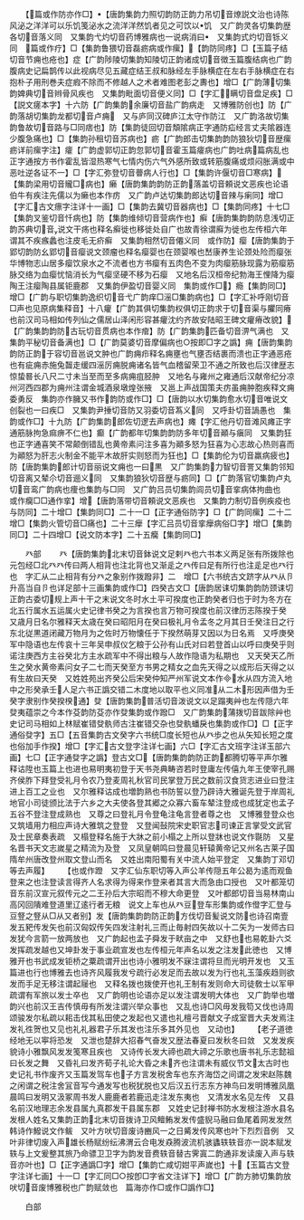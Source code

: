 <!-- { "loadSidebar": true } -->
　　【篇或作防亦作□】【唐韵集韵力照切韵防正韵力吊切音燎説文治也诗陈风泌之洋洋可以乐饥笺泌水之流洋洋然饥者见之可饮以饥　又广韵灵各切集韵歴各切音落义同　又集韵弋灼切音药博雅病也一说病消曰　又集韵式灼切音铄义同　篇或作疗】□【集韵鲁猥切音磊疬病或作瘰】【韵防同疼】□【玉篇子结切音节痈也疮也】症【广韵陟陵切集韵知陵切正韵诸成切音徴玉篇腹结病也广韵腹病史记扁鹊传以此视病尽见五藏症结王叔和脉经左手脉横症在左右手脉横症在右抱朴子用刑巻夫症瘕不除而不修越人之术者难图老彭之夀也】增□【广韵薄切集韵婢典切音辫骨风疾也　又集韵毗面切音便义同】□【字汇瞒切音盘足疾】□【説文瘥本字】十六防【广韵集韵余廉切音盐广韵病走　又博雅防创也】防【广韵落胡切集韵龙都切音卢痈　又与庐同汉碑庐江太守作防江　又广韵洛故切集韵鲁故切音路与□同痞也】防【集韵徒回切音頽隂病正字通防疝经言丈夫隂器连少腹急痛也】□【集韵孙租切音苏病也】疬【广韵郎击切集韵韵防狼狄切音歴瘰疬详前瘰字注】癨【广韵虚郭切正韵忽郭切音霍玉篇癨病也广韵吐病篇病乱也正字通按方书作霍乱皆湿热寒气七情内伤六气外感所致或转筋腹痛或烦闷胀满或中恶吐逆各证不一】□【字汇弥登切音瞢病人行也】□【集韵许偃切音□寒病】【集韵梁用切音贚□病也】癞【唐韵集韵韵防正韵落盖切音頼说文恶疾也论语伯牛有疾注先儒以为癞也本作疠　又广韵卢达切集韵郎达切音辣与瘌同】增□【字汇古文瘭字注详十一画】□【集韵去冀切音器病也】□【集韵同疼】十七□【集韵叉鉴切音忏病也】防【集韵维倾切音营病作也】癣【唐韵集韵韵防息浅切正韵苏典切音说文干疡也释名癣徙也移徙处自广也故青徐谓廯为徙也左传桓六年谓其不疾瘯蠡也注皮毛无疥癣　又集韵相然切音僊义同　或作防】瘿【唐韵集韵于郢切韵防幺郢切音瘿说文颈瘤也释名瘿婴也在颈婴喉也嵆康养生论颈处险而瘿张华博物志山居多瘿饮泉水之不流者也方书瘿有五肉色不变为肉瘿筋脉现露为筋瘿筋脉交络为血瘿忧恼消长为气瘿坚硬不移为石瘿　又地名后汉桓帝纪勃海王悝降为瘿陶王注瘿陶县属钜鹿郡　又集韵伊盈切音婴义同　集韵或作□】瘾【集韵同□】增□【广韵与职切集韵逸织切音弋广韵痒□滛□集韵病也】□【字汇补呼刚切音□声也见原病集释音】十八癯【广韵其俱切集韵权俱切正韵求于切音渠与臞同瘠也前汉司马相如传列仙之儒居山泽闲形容甚癯沈约齐故安陆昭王碑文癯瘠改貌】【广韵集韵韵防古玩切音贯病也本作痯】防【广韵集韵匹备切音淠气满也　又集韵平秘切音备满也】□【广韵莫婆切音摩偏病也○按即□字之譌】痈【唐韵集韵韵防正韵于容切音邕说文肿也广韵痈疖释名痈壅也气壅否结裹而溃也正字通恶疮也有疵痈赤施兔齧走缓四滛厉痈脱痈诸名皆气血稽留荣卫不通之所致也后汉律歴志惊蛰晷长八尺二寸未当至而至多病痈疽胫肿　又地名与雍州之雍通后汉献帝纪分凉州河西四郡为痈州注谓金城酒泉墩煌张掖　又邕上声战国策夫疠虽痈肿胞疾释文痈委勇反　集韵亦作臃又书作韵防或作□】□【唐韵以水切集韵愈水切音唯说文创裂也一曰疾□　又集韵尹捶切音防又羽委切音蒍义同　又呼卦切音諣愚也　集韵或作□】十九防【广韵集韵郎佐切逻去声病也】瘫【字汇他丹切音滩风瘫正字通筋脉拘急痲痹不仁也】癫【广韵都年切集韵韵防多年切音顚与瘨同　又集韵狂也正字通喜笑不常颠倒错乱也黄帝素问注多喜为顚多怒为狂喜为心志故心热则喜而为顚怒为肝志火制金不能平木故肝实则怒而为狂也】□【集韵伦为切音羸病疲也】防【唐韵集韵郎计切音丽说文痈也一曰黒　又广韵集韵力智切音詈又集韵邻知切音离又辇尒切音逦义同　又集韵狼狄切音歴与疬同】□【广韵落官切集韵卢丸切音鸾广韵病也痩也集韵与□同　又广韵吕员切集韵闾员切音挛病体拘曲也　或作癵□□通作挛】增【唐韵落带切音頼说文恶疾也　又集韵力制切音例疾疫也与防同】二十增□【集韵同□】二十一□【正字通俗防字】□【广韵同瘰】二十二增□【集韵火管切音□痛也】二十三癴【字汇吕员切音挛癴病俗□字】增□【集韵同□】二十四增□【说文防本字】二十五癵【集韵同□】


　　癶部
　　癶【唐韵集韵北末切音鉢说文足剌癶也六书本义两足张有所拨除也元包经□北癶癶传曰两人相背也注北背也又渐辵之癶传曰足有所行也注辵足也癶行也　字汇从二止相背有分癶之象别作拨蹳非】二　增□【六书统古文跻字从癶从卪升高当自卪也详足部十三画集韵或作□】四癸古文□【唐韵居诔切集韵韵防颈诔切正韵古委切规上声十干之末说文冬时水土平可揆度也正韵癸者归也于时为冬方在北五行属水五运属火史记律书癸之为言揆也言万物可揆度也前汉律历志陈揆于癸　又歳月日名尔雅释天太歳在癸曰昭阳月在癸曰极礼月令孟冬之月其日壬癸注日之行东北従黒道闭藏万物月为之佐时万物懐任于下揆然萌芽又因以为日名焉　又呼庚癸军中隐语也左传哀十三年吴申叔仪乞粮于公孙有山氏对曰若登首山以呼曰庚癸乎则诺注庚西方主谷癸北方主水疏军中不得出粮与人故作隐语为私期也　又天癸天乙所生之癸水黄帝素问女子二七而天癸至方书男之精女之血先天得之以成形后天得之以有生故曰天癸　又姓姓苑出齐癸公后宋癸仲知严州军说文本作水从四方流入地中之形癸承壬人足六书正譌交错二木度地以取平也义同准从二木形因声借为壬癸字隶别作癸揆楑通】癹【唐韵集韵普活切音泼说文以足蹋夷艸也左传隠六年癹夷蕴崇之今本作芟韵防芟亦作癹集韵或作蹳□　又广韵集韵蒲拨切音跋除艸也史记司马相如上林赋崔错癹骫师古注崔错交杂也癹骫蟠戾也集韵或作□】□【正字通俗癹字】五□【五音集韵古文癸字六书统□度长短也从癶歩之也从矢知长短之度也俗加手作揆】增□【字汇古文登字注详七画】六□【字汇古文班字注详玉部六画】七□【正字通癹字之譌】登古文□【唐韵集韵韵防正韵都腾切等平声尔雅释诂陞也玉篇上也进也易明夷初登于天书尧典畴咨若时登庸左传僖九年王使宰孔赐齐侯胙下拜登受礼月令农乃登麦周礼秋官司民掌登万民之数前汉食货志进业曰登注进上百工之业也　又尔雅释诂成也増韵熟也书防誓以登乃辟诗大雅诞先登于岸周礼地官小司徒颁比法于六乡之大夫使各登其郷之众寡六畜车辇注登成也成犹定也孟子五谷不登注登成熟也　又尊之曰登礼月令登龟注龟言登者尊之也　又博雅登登众也又筑墙用力相应声诗大雅筑之登登　又登闻鼔院宋史职官志司谏正言掌受文武官及士民章奏表疏　又榻登释名施于大牀之前小榻之上所以登牀也说文作毾防　又星名晋书天文志嵗星之精流为及登　又凤皇朝鸣曰登晨见轩辕黄帝记又州名古莱子国隋牟州唐改登州取文登山而名　又姓出南阳蜀有关中流人始平登定　又集韵丁邓切等去声履】
　　【也或作蹬　又字汇仙东职切等入声公羊传隠五年公曷为逺而观鱼登来之也注登读言得齐人名求得为得来作登来者其言大而急由口授也　又叶都笼切音东前汉宣元叙传元之二王孙后大宗昭而不穆大命更登　又叶都郎切音当易林南山高冈回隤难登道里辽逺行者无粮　说文上车也从癶豆登车形集韵或作僜字汇登与豆豋之豋从□从又者别】发【唐韵集韵韵防正韵方伐切音髪说文防也诗召南壹发五豝传发矢也前汉匈奴传矢四发注射礼三而止毎射四矢故以十二矢为一发师古曰发犹今言箭一放两放也　又广韵起也孟子舜发于畎亩之中　又舒也也易乾卦六爻发挥疏发越也又坤卦发于事业疏宣发也左传桓元年声名以发之注发此徳也　又博雅开也书武成发钜桥之粟疏谓开出也诗小雅明发不寐注谓将旦而光明开发也　又玉篇进也行也博雅去也诗齐风履我发兮疏行必发足而去故以发为行也礼玉藻疾趋则欲发而手足无移注谓起屦也　又释名拨也拨使开也礼王制有发则命大司徒敎士以军甲疏谓有军旅以发士卒也　又广韵明也论语亦足以发注谓发明大体也　又广韵举也増韵兴也前汉王吉传慎毋有所发注谓兴举众事也　又乱也诗□风毋发我笱又伐也诗周颂骏发尔私疏以耜击伐其私田使之发起也又遣也礼檀弓晋献文子成室晋大夫发焉注发礼徃贺也又见也礼礼器君子乐其发也注乐多其外见也　又动也】
　　【老子道徳经地无以寕将恐发　又泄也楚辞大招春气奋发又歴法春夏曰发秋冬曰敛　又发发疾貌诗小雅飘风发发笺寒且疾也　又诗传长发大禘也疏大禘之乐歌也唐书礼乐志懿祖曰长发之舞　又昏礼曰发齐荀子礼论大昏之未齐也注谓未有威仪节文太古时也史记礼书作废齐又玉篇发驾车也子方言发税舍车也东齐海岱之间谓之发宋赵陈魏之闲谓之税注舍冝音写今通发写也税犹脱也又后汉五行志东方神鸟曰发明博雅凤凰晨鸣曰发明又汲冢周书发人鹿鹿者若鹿迅走注发东夷也　又清发水名见左传　又县名前汉地理志余发县属九真郡发干县属东郡　又姓史记封禅书防水发根注游水县名发根人姓名又集韵正韵北末切音拨诗卫风鳣鲔发发传盛貎马融曰鱼尾着网发发然韩诗作鱍说文作鲅　又叶方吠切音废诗豳风一之日觱发传风寒也叶下烈烈音例　又叶非律切废入声雄长杨赋纷纭沸渭云合电发猋腾波流机骇蠭轶轶音亦一説本赋发轶与上文爰整其旅乃命骠卫卫字为韵发音费轶音替古霁寘二韵通非发读废入声与轶音亦叶也】□【正字通譌□字】增□【集韵亡咸切姏平声嵗也】十【玉篇古文登字注详七画】十一□【字汇同□○按卽□字省文注详下】增□【广韵方肺切集韵放吠切音废博雅税也广韵赋敛也　篇海亦作□或作□譌作□】



　　白部
